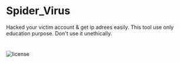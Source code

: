 # Spider_Virus 
Hacked your victim account & get ip adrees easily.
This tool use only education purpose. Don't use it unethically.
#
![license](https://img.shields.io/github/license/Tan-vai/Spider-Virus)
